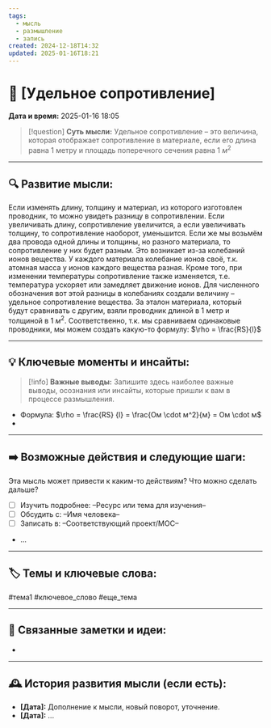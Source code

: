```yaml
---
tags:
  - мысль
  - размышление
  - запись
created: 2024-12-18T14:32
updated: 2025-01-16T18:21
---
```


# 💭  [Удельное сопротивление]

**Дата и время:** 2025-01-16 18:05

> [!question] **Суть мысли:**
> Удельное сопротивление – это величина, которая отображает сопротивление в материале, если его длина равна 1 метру и площадь поперечного сечения равна 1 $м^2$

---

## 🔍 Развитие мысли:

Если изменять длину, толщину и материал, из которого изготовлен проводник, то можно увидеть разницу в сопротивлении. Если увеличивать длину, сопротивление увеличится, а если увеличивать толщину, то сопротивление наоборот, уменьшится. Если же мы возьмём два провода одной длины и толщины, но разного материала, то сопротивление у них будет разным. 
Это возникает из-за колебаний ионов вещества. У каждого материала колебание ионов своё, т.к. атомная масса у ионов каждого вещества разная. Кроме того, при изменении температуры сопротивление также изменяется, т.е. температура ускоряет или замедляет движение ионов.
Для численного обозначения вот этой разницы в колебаниях создали величину – удельное сопротивление вещества. За эталон материала, который будут сравнивать с другим, взяли проводник длиной в 1 метр и толщиной в 1 $м^2$. Соответственно, т.к. мы сравниваем одинаковые проводники, мы можем создать какую-то формулу:
$\rho = \frac{RS}{l}$

---

## 💡 Ключевые моменты и инсайты:

> [!info] **Важные выводы:**
> Запишите здесь наиболее важные выводы, осознания или инсайты, которые пришли к вам в процессе размышления.

- Формула: $\rho = \frac{RS} {l} = \frac{Oм \cdot м^2}{м} = Ом \cdot м$
- 

---

## ➡️ Возможные действия и следующие шаги:

Эта мысль может привести к каким-то действиям? Что можно сделать дальше?

- [ ] Изучить подробнее: –Ресурс или тема для изучения–
- [ ] Обсудить с: –Имя человека–
- [ ] Записать в: –Соответствующий проект/MOC–
- ...

---

## 🏷️ Темы и ключевые слова:

#тема1 #ключевое_слово #еще_тема

---

## 🔄 Связанные заметки и идеи:

- 

---

## 🕰️ История развития мысли (если есть):

* **[Дата]:**  Дополнение к мысли, новый поворот, уточнение.
* **[Дата]:**  ...